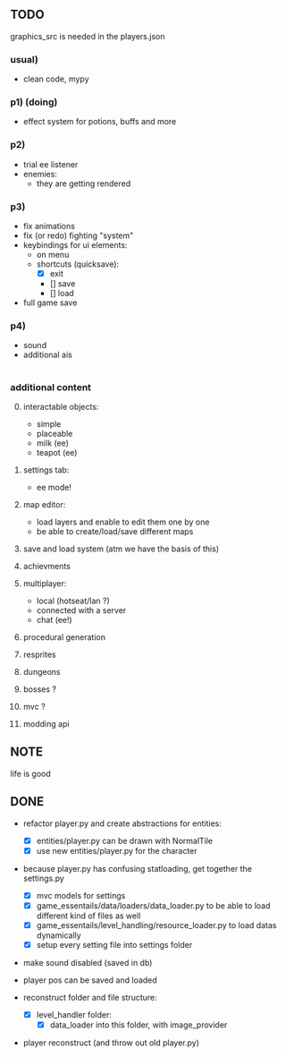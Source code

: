 ## TODO
graphics_src is needed in the players.json

### usual)
- clean code, mypy

### p1) (doing)
- effect system for potions, buffs and more

### p2)
- trial ee listener
- enemies:
    - they are getting rendered


### p3)
- fix animations  
- fix (or redo) fighting "system"
- keybindings for ui elements:
    - on menu
    - shortcuts (quicksave):
        - [x] exit
        - [] save
        - [] load
- full game save

### p4)
- sound
- additional ais

#

### additional content
0. interactable objects:
    - simple
    - placeable
    - milk (ee)
    - teapot (ee)
1. settings tab:
    - ee mode!
2. map editor:
    - load layers and enable to edit them one by one
    - be able to create/load/save different maps

3. save and load system (atm we have the basis of this)
4. achievments
5. multiplayer:
    - local (hotseat/lan ?)  
    - connected with a server
    - chat (ee!)

6. procedural generation
7. resprites
8. dungeons
9. bosses ?
10. mvc ?
11. modding api

## NOTE
life is good

## DONE
- refactor player.py and create abstractions for entities:
    - [x] entities/player.py can be drawn with NormalTile
    - [x] use new entities/player.py for the character
- because player.py has confusing statloading, get together the settings.py
    - [x] mvc models for settings
    - [x] game_essentails/data/loaders/data_loader.py to be able to load different kind of files as well
    - [x] game_essentails/level_handling/resource_loader.py to load datas dynamically 
    - [x] setup every setting file into settings folder

- make sound disabled (saved in db)
- player pos can be saved and loaded

- reconstruct folder and file structure:
    - [x] level_handler folder:
        - [x] data_loader into this folder, with image_provider

- player reconstruct (and throw out old player.py)

